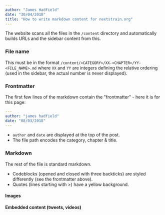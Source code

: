 ```yaml
---
author: "James Hadfield"
date: "30/04/2018"
title: "How to write markdown content for nextstrain.org"
---
```


The website scans all the files in the `/content` directory and automatically builds URLs and the sidebar content from this.

### File name
This must be in the format `/content/<CATEGORY>/XX-<CHAPTER>/YY-<FILE_NAME>.md` where `XX` and `YY` are integers defining the relative ordering (used in the sidebar, the actual number is never displayed).

### Frontmatter

The first few lines of the markdown contain the "frontmatter" - here it is for this page:

```yaml
---
author: "james hadfield"
date: "08/03/2018"
---
```

  * `author` and `date` are displayed at the top of the post.
  * The file path encodes the category, chapter & title.

### Markdown
The rest of the file is standard markdown.
  * Codeblocks (opened and closed with three backticks) are styled differently (see the frontmatter above).
  * Quotes (lines starting with >) have a yellow background.

#### Images

#### Embedded content (tweets, videos)
